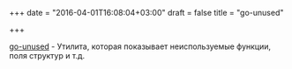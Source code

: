 +++
date = "2016-04-01T16:08:04+03:00"
draft = false
title = "go-unused"

+++

<p><a href="https://github.com/dominikh/go-unused">go-unused</a>&nbsp;- Утилита, которая показывает неиспользуемые функции, поля структур и т.д.</p>

